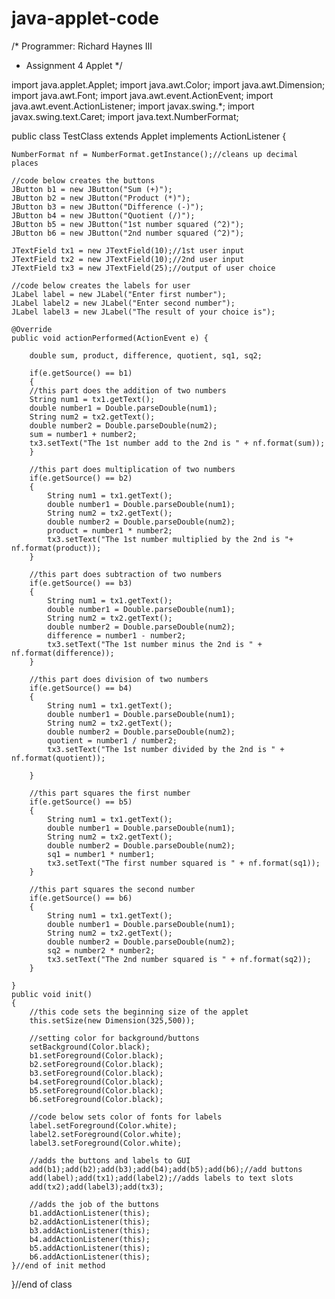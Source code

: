 # java-applet-code

/* Programmer: Richard Haynes III
 * Assignment 4 Applet
 */

import java.applet.Applet;
import java.awt.Color;
import java.awt.Dimension;
import java.awt.Font;
import java.awt.event.ActionEvent;
import java.awt.event.ActionListener;
import javax.swing.*;
import javax.swing.text.Caret;
import java.text.NumberFormat;

public class TestClass extends Applet implements ActionListener {

	NumberFormat nf = NumberFormat.getInstance();//cleans up decimal places
	
	//code below creates the buttons
	JButton b1 = new JButton("Sum (+)");
	JButton b2 = new JButton("Product (*)");
	JButton b3 = new JButton("Difference (-)");
	JButton b4 = new JButton("Quotient (/)");
	JButton b5 = new JButton("1st number squared (^2)"); 
	JButton b6 = new JButton("2nd number squared (^2)");
	
	JTextField tx1 = new JTextField(10);//1st user input
	JTextField tx2 = new JTextField(10);//2nd user input
	JTextField tx3 = new JTextField(25);//output of user choice
	
	//code below creates the labels for user
	JLabel label = new JLabel("Enter first number");
	JLabel label2 = new JLabel("Enter second number");
	JLabel label3 = new JLabel("The result of your choice is");
	
	@Override
	public void actionPerformed(ActionEvent e) {
		
		double sum, product, difference, quotient, sq1, sq2;
		
		if(e.getSource() == b1)
		{
		//this part does the addition of two numbers
		String num1 = tx1.getText();
		double number1 = Double.parseDouble(num1);
		String num2 = tx2.getText();
		double number2 = Double.parseDouble(num2);
		sum = number1 + number2;
		tx3.setText("The 1st number add to the 2nd is " + nf.format(sum));
		}
		
		//this part does multiplication of two numbers
		if(e.getSource() == b2)
		{
			String num1 = tx1.getText();
			double number1 = Double.parseDouble(num1);
			String num2 = tx2.getText();
			double number2 = Double.parseDouble(num2);
			product = number1 * number2;
			tx3.setText("The 1st number multiplied by the 2nd is "+ nf.format(product));
		}
		
		//this part does subtraction of two numbers
		if(e.getSource() == b3)
		{
			String num1 = tx1.getText();
			double number1 = Double.parseDouble(num1);
			String num2 = tx2.getText();
			double number2 = Double.parseDouble(num2);
			difference = number1 - number2;
			tx3.setText("The 1st number minus the 2nd is " + nf.format(difference));
		}
		
		//this part does division of two numbers
		if(e.getSource() == b4)
		{
			String num1 = tx1.getText();
			double number1 = Double.parseDouble(num1);
			String num2 = tx2.getText();
			double number2 = Double.parseDouble(num2);
			quotient = number1 / number2;
			tx3.setText("The 1st number divided by the 2nd is " + nf.format(quotient));
			
		}
		
		//this part squares the first number
		if(e.getSource() == b5)
		{
			String num1 = tx1.getText();
			double number1 = Double.parseDouble(num1);
			String num2 = tx2.getText();
			double number2 = Double.parseDouble(num2);
			sq1 = number1 * number1;
			tx3.setText("The first number squared is " + nf.format(sq1));
		}
		
		//this part squares the second number
		if(e.getSource() == b6)
		{
			String num1 = tx1.getText();
			double number1 = Double.parseDouble(num1);
			String num2 = tx2.getText();
			double number2 = Double.parseDouble(num2);
			sq2 = number2 * number2;
			tx3.setText("The 2nd number squared is " + nf.format(sq2));
		}
		
	}	
	public void init()
	{
		//this code sets the beginning size of the applet
		this.setSize(new Dimension(325,500));
		
		//setting color for background/buttons
		setBackground(Color.black);
		b1.setForeground(Color.black);
		b2.setForeground(Color.black);
		b3.setForeground(Color.black);
		b4.setForeground(Color.black);
		b5.setForeground(Color.black);
		b6.setForeground(Color.black);
		
		//code below sets color of fonts for labels
		label.setForeground(Color.white);
		label2.setForeground(Color.white);
		label3.setForeground(Color.white);
		
		//adds the buttons and labels to GUI
		add(b1);add(b2);add(b3);add(b4);add(b5);add(b6);//add buttons
		add(label);add(tx1);add(label2);//adds labels to text slots
		add(tx2);add(label3);add(tx3);
		
		//adds the job of the buttons
		b1.addActionListener(this);
		b2.addActionListener(this);
		b3.addActionListener(this);
		b4.addActionListener(this);
		b5.addActionListener(this);
		b6.addActionListener(this);
	}//end of init method

}//end of class

